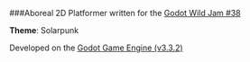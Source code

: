 ###Aboreal
2D Platformer written for the [Godot Wild Jam #38](https://itch.io/jam/godot-wild-jam-38)

**Theme**: Solarpunk

Developed on the [Godot Game Engine (v3.3.2)](https://godotengine.org/)
